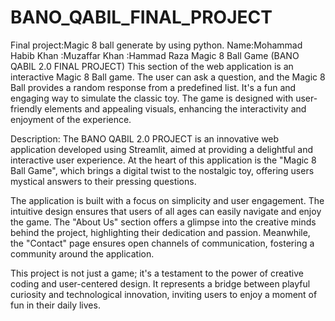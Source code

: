 # BANO_QABIL_FINAL_PROJECT

Final project:Magic 8 ball generate by using python. Name:Mohammad Habib Khan :Muzaffar Khan :Hammad Raza Magic 8 Ball Game (BANO QABIL 2.0 FINAL PROJECT) This section of the web application is an interactive Magic 8 Ball game. The user can ask a question, and the Magic 8 Ball provides a random response from a predefined list. It's a fun and engaging way to simulate the classic toy. The game is designed with user-friendly elements and appealing visuals, enhancing the interactivity and enjoyment of the experience.

Description: The BANO QABIL 2.0 PROJECT is an innovative web application developed using Streamlit, aimed at providing a delightful and interactive user experience. At the heart of this application is the "Magic 8 Ball Game", which brings a digital twist to the nostalgic toy, offering users mystical answers to their pressing questions.

The application is built with a focus on simplicity and user engagement. The intuitive design ensures that users of all ages can easily navigate and enjoy the game. The "About Us" section offers a glimpse into the creative minds behind the project, highlighting their dedication and passion. Meanwhile, the "Contact" page ensures open channels of communication, fostering a community around the application.

This project is not just a game; it's a testament to the power of creative coding and user-centered design. It represents a bridge between playful curiosity and technological innovation, inviting users to enjoy a moment of fun in their daily lives.
